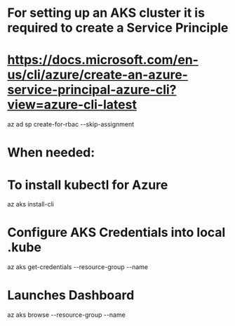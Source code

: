 # For setting up an AKS cluster it is required to create a Service Principle
# https://docs.microsoft.com/en-us/cli/azure/create-an-azure-service-principal-azure-cli?view=azure-cli-latest
az ad sp create-for-rbac --skip-assignment


# When needed:
# To install kubectl for Azure
az aks install-cli
# Configure AKS Credentials into local .kube
az aks get-credentials --resource-group <AKS Resource Group> --name <AKS Cluster Name>
# Launches Dashboard
az aks browse --resource-group <AKS Resource Group> --name <AKS Cluster Name>
